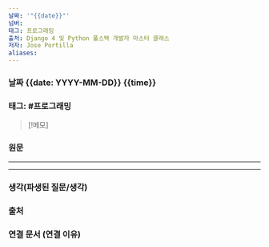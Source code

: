 ```yaml
---
날짜: '"{{date}}"'
넘버: 
태그: 프로그래밍
출처: Django 4 및 Python 풀스택 개발자 마스터 클래스
저자: Jose Portilla
aliases:
---
```

### 날짜 {{date: YYYY-MM-DD}} {{time}}

### 태그: #프로그래밍 

>[!메모]
>

### 원문
---




---
### 생각(파생된 질문/생각)

### 출처

### 연결 문서 (연결 이유)
